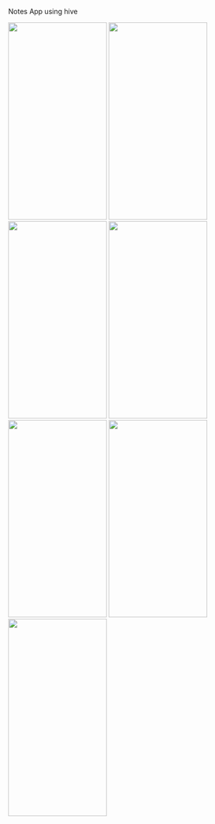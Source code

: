 Notes App using hive

<img src="https://github.com/Muneef-Nk/flutter_notes_app_using_hive/assets/92105703/7d0d7850-2e82-4e88-9aca-156e71b207c8" width="200" height="400"/>
<img src="https://github.com/Muneef-Nk/flutter_notes_app_using_hive/assets/92105703/08936ee6-0e26-4123-b4e2-095d6599a70f" width="200" height="400"/>
<img src="https://github.com/Muneef-Nk/flutter_notes_app_using_hive/assets/92105703/01f75a6a-16c7-4f52-a6fc-35ee59d3f2f4" width="200" height="400"/>
<img src="https://github.com/Muneef-Nk/flutter_notes_app_using_hive/assets/92105703/9cf407b0-c91f-4fb9-ab37-0b9ae1cc98cb" width="200" height="400"/>
<img src="https://github.com/Muneef-Nk/flutter_notes_app_using_hive/assets/92105703/af97d538-c7a2-418c-a6d8-5bc3f717c6f1" width="200" height="400"/>
<img src="https://github.com/Muneef-Nk/flutter_notes_app_using_hive/assets/92105703/dbdd0e66-618a-4884-9741-83f156107331" width="200" height="400"/>
<img src="https://github.com/Muneef-Nk/flutter_notes_app_using_hive/assets/92105703/0d0d365c-d320-421e-87bc-a3deae07baf1" width="200" height="400"/>


